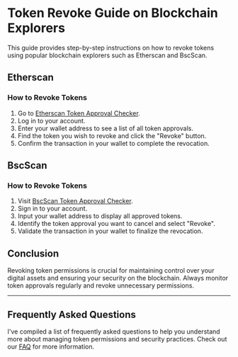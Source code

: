 # Token Revoke Guide on Blockchain Explorers

This guide provides step-by-step instructions on how to revoke tokens using popular blockchain explorers such as Etherscan and BscScan.

## Etherscan

### How to Revoke Tokens

1. Go to [Etherscan Token Approval Checker](https://etherscan.io/tokenapprovalchecker).
2. Log in to your account.
3. Enter your wallet address to see a list of all token approvals.
4. Find the token you wish to revoke and click the "Revoke" button.
5. Confirm the transaction in your wallet to complete the revocation.

## BscScan

### How to Revoke Tokens

1. Visit [BscScan Token Approval Checker](https://bscscan.com/tokenapprovalchecker).
2. Sign in to your account.
3. Input your wallet address to display all approved tokens.
4. Identify the token approval you want to cancel and select "Revoke".
5. Validate the transaction in your wallet to finalize the revocation.

## Conclusion

Revoking token permissions is crucial for maintaining control over your digital assets and ensuring your security on the blockchain. Always monitor token approvals regularly and revoke unnecessary permissions.

---

## Frequently Asked Questions

I've compiled a list of frequently asked questions to help you understand more about managing token permissions and security practices. Check out our [FAQ](FAQ.md) for more information.
